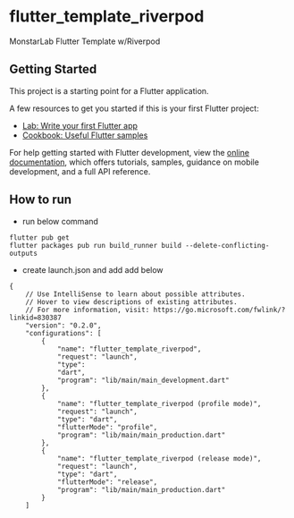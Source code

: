 # flutter_template_riverpod

MonstarLab Flutter Template w/Riverpod

## Getting Started

This project is a starting point for a Flutter application.

A few resources to get you started if this is your first Flutter project:

- [Lab: Write your first Flutter app](https://docs.flutter.dev/get-started/codelab)
- [Cookbook: Useful Flutter samples](https://docs.flutter.dev/cookbook)

For help getting started with Flutter development, view the
[online documentation](https://docs.flutter.dev/), which offers tutorials, samples, guidance on
mobile development, and a full API reference.

## How to run
- run below command
```
flutter pub get
flutter packages pub run build_runner build --delete-conflicting-outputs
```

- create launch.json and add add below
```
{
    // Use IntelliSense to learn about possible attributes.
    // Hover to view descriptions of existing attributes.
    // For more information, visit: https://go.microsoft.com/fwlink/?linkid=830387
    "version": "0.2.0",
    "configurations": [
        {
            "name": "flutter_template_riverpod",
            "request": "launch",
            "type": 
            "dart",
            "program": "lib/main/main_development.dart"
        },
        {
            "name": "flutter_template_riverpod (profile mode)",
            "request": "launch",
            "type": "dart",
            "flutterMode": "profile",
            "program": "lib/main/main_production.dart"
        },
        {
            "name": "flutter_template_riverpod (release mode)",
            "request": "launch",
            "type": "dart",
            "flutterMode": "release",
            "program": "lib/main/main_production.dart"
        }
    ]
```